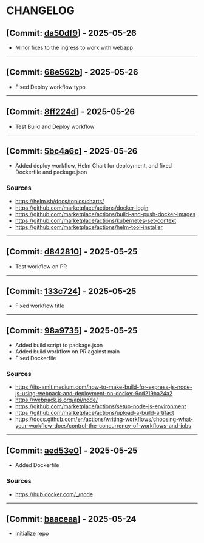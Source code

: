 # CHANGELOG

## [Commit: [da50df9](https://github.com/byFrederick/gbh-demo-api/commit/da50df9ecc4fd8eeda2c340037d7392603ce52ec)] - 2025-05-26

- Minor fixes to the ingress to work with webapp

---

## [Commit: [68e562b](https://github.com/byFrederick/gbh-demo-api/commit/68e562b740cac6e54ffdbb71710d1932af89d627)] - 2025-05-26

- Fixed Deploy workflow typo

---

## [Commit: [8ff224d](https://github.com/byFrederick/gbh-demo-api/commit/8ff224d5d3817b6ec7b1de01355be2bfa8c59c1a)] - 2025-05-26

- Test Build and Deploy workflow

---

## [Commit: [5bc4a6c](https://github.com/byFrederick/gbh-demo-api/commit/5bc4a6c6900d0de99bab72c5db3c274f7ac16e9a)] - 2025-05-26

- Added deploy workflow, Helm Chart for deployment, and fixed Dockerfile and package.json

### Sources

- https://helm.sh/docs/topics/charts/
- https://github.com/marketplace/actions/docker-login
- https://github.com/marketplace/actions/build-and-push-docker-images
- https://github.com/marketplace/actions/kubernetes-set-context
- https://github.com/marketplace/actions/helm-tool-installer

---

## [Commit: [d842810](https://github.com/byFrederick/gbh-demo-api/commit/d842810b00b3b6e9d3450ebc1b9a766764f19e0e)] - 2025-05-25

- Test workflow on PR

---

## [Commit: [133c724](https://github.com/byFrederick/gbh-demo-api/commit/133c7240703e6bfe0aba27f13fb2d807c9c2c2d6)] - 2025-05-25

- Fixed workflow title

---

## [Commit: [98a9735](https://github.com/byFrederick/gbh-demo-api/commit/98a9735da8e82da644f006d83172b1ea47ac01c5)] - 2025-05-25

- Added build script to package.json
- Added build workflow on PR against main
- Fixed Dockerfile

### Sources

- https://its-amit.medium.com/how-to-make-build-for-express-js-node-js-using-webpack-and-deployment-on-docker-9cd219ba24a2
- https://webpack.js.org/api/node/
- https://github.com/marketplace/actions/setup-node-js-environment
- https://github.com/marketplace/actions/upload-a-build-artifact
- https://docs.github.com/en/actions/writing-workflows/choosing-what-your-workflow-does/control-the-concurrency-of-workflows-and-jobs

---

## [Commit: [aed53e0](https://github.com/byFrederick/gbh-demo-api/commit/aed53e0728eedd3b155e79429d8e1a0a95401b19)] - 2025-05-25

- Added Dockerfile

### Sources

- https://hub.docker.com/_/node

---

## [Commit: [baaceaa](https://github.com/byFrederick/gbh-demo-api/commit/baaceaaec8995969fd37356b71872be9e10663d5)] - 2025-05-24

- Initialize repo